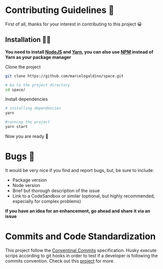 # Contributing Guidelines 🚧

First of all, thanks for your interest in contributing to this project 😀

## Installation 👷‍♂️

**You need to install [NodeJS](https://nodejs.org/en/) and [Yarn](https://yarnpkg.com/), you can also use [NPM](https://www.npmjs.com/) instead of Yarn as your package manager**

Clone the project

```bash
git clone https://github.com/marcelogaldino/space.git

# Go to the project directory
cd space/
```

Install dependencies

```bash
# installing dependencies
yarn

#running the project
yarn start
```

Now you are ready 🚀

# Bugs 🐛

It would be very nice if you find and report bugs, but, be sure to include:

- Package version
- Node version
- Brief but thorough description of the issue
- Link to a CodeSandbox or similar (optional, but highly recommended, especially for complex problems)

**If you have an idea for an enhancement, go ahead and share it via an issue**

# Commits and Code Standardization 

This project follow the [Conventinal Commits]() specification. Husky execute scrips according to git hooks in order to test if a developer is following the commits convention. Check out this [project](https://github.com/marcelogaldino/commit-convention) for more.
